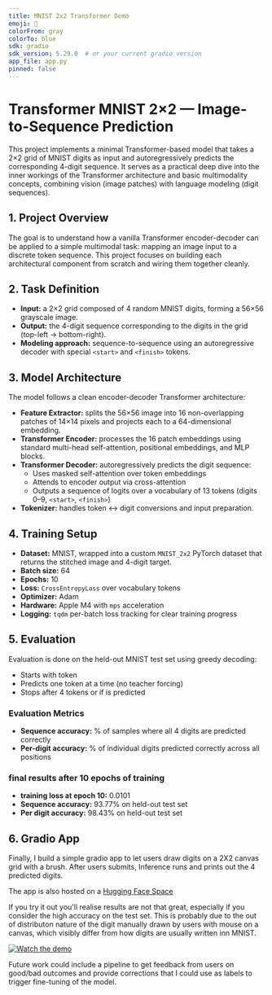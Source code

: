 ```yaml
---
title: MNIST 2x2 Transformer Demo
emoji: 🔢
colorFrom: gray
colorTo: blue
sdk: gradio
sdk_version: 5.29.0  # or your current gradio version
app_file: app.py
pinned: false
---
```


# Transformer MNIST 2×2 — Image-to-Sequence Prediction

This project implements a minimal Transformer-based model that takes a 2×2 grid of MNIST digits as input and autoregressively predicts the corresponding 4-digit sequence. It serves as a practical deep dive into the inner workings of the Transformer architecture and basic multimodality concepts, combining vision (image patches) with language modeling (digit sequences).

## 1. Project Overview

The goal is to understand how a vanilla Transformer encoder-decoder can be applied to a simple multimodal task: mapping an image input to a discrete token sequence. This project focuses on building each architectural component from scratch and wiring them together cleanly.

## 2. Task Definition

- **Input:** a 2×2 grid composed of 4 random MNIST digits, forming a 56×56 grayscale image.
- **Output:** the 4-digit sequence corresponding to the digits in the grid (top-left → bottom-right).
- **Modeling approach:** sequence-to-sequence using an autoregressive decoder with special `<start>` and `<finish>` tokens.

## 3. Model Architecture

The model follows a clean encoder-decoder Transformer architecture:

- **Feature Extractor:** splits the 56×56 image into 16 non-overlapping patches of 14×14 pixels and projects each to a 64-dimensional embedding.
- **Transformer Encoder:** processes the 16 patch embeddings using standard multi-head self-attention, positional embeddings, and MLP blocks.
- **Transformer Decoder:** autoregressively predicts the digit sequence:
  - Uses masked self-attention over token embeddings
  - Attends to encoder output via cross-attention
  - Outputs a sequence of logits over a vocabulary of 13 tokens (digits 0–9, `<start>`, `<finish>`)
- **Tokenizer:** handles token ↔ digit conversions and input preparation.

## 4. Training Setup

- **Dataset:** MNIST, wrapped into a custom `MNIST_2x2` PyTorch dataset that returns the stitched image and 4-digit target.
- **Batch size:** 64
- **Epochs:** 10
- **Loss:** `CrossEntropyLoss` over vocabulary tokens
- **Optimizer:** Adam
- **Hardware:** Apple M4 with `mps` acceleration
- **Logging:** `tqdm` per-batch loss tracking for clear training progress

## 5. Evaluation

Evaluation is done on the held-out MNIST test set using greedy decoding:

- Starts with <start> token
- Predicts one token at a time (no teacher forcing)
- Stops after 4 tokens or if <finish> is predicted

### Evaluation Metrics

- **Sequence accuracy:** % of samples where all 4 digits are predicted correctly
- **Per-digit accuracy:** % of individual digits predicted correctly across all positions

### final results after 10 epochs of training

- **training loss at epoch 10:** 0.0101
- **Sequence accuracy:** 93.77% on held-out test set
- **Per digit accuracy:** 98.43% on held-out test set

## 6. Gradio App

Finally, I build a simple gradio app to let users draw digits on a 2X2 canvas grid with a brush.
After users submits, Inference runs and prints out the 4 predicted digits. 

The app is also hosted on a [Hugging Face Space](https://huggingface.co/spaces/nico-x/transformer-mnist-demo)

If you try it out you'll realise results are not that great, especially if you consider the high accuracy on
the test set. This is probably due to the out of distributon nature of the digit manually drawn by users with mouse on a canvas, which visibly differ from how digits are usually written inn MNIST. 

[![Watch the demo](https://cdn.loom.com/sessions/thumbnails/02080a8a466844df9fe6b55cd3d12c1a-bc0dbd9369660461-full-play.gif)](https://www.loom.com/share/02080a8a466844df9fe6b55cd3d12c1a?sid=f40a265a-39d7-41fd-8079-98b40a7d00b3)

Future work could include a pipeline to get feedback from users on good/bad outcomes and provide corrections that I could use as labels to trigger fine-tuning of the model.
